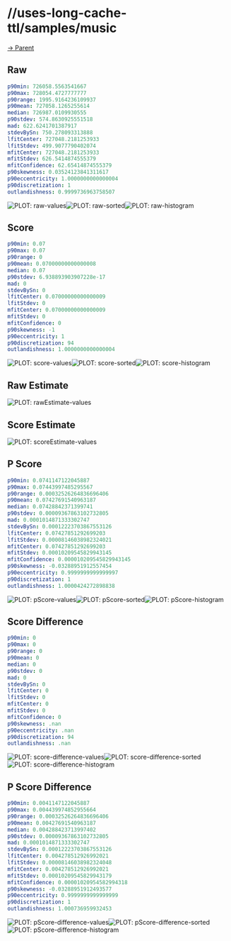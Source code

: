 
# //uses-long-cache-ttl/samples/music

[→ Parent](../..)


## Raw


```yaml
p90min: 726058.5563541667
p90max: 728054.4727777777
p90range: 1995.9164236109937
p90mean: 727058.1265255614
median: 726987.0109930555
p90stdev: 574.8630925551518
mad: 622.6241701387917
stdevBySn: 750.278093313888
lfitCenter: 727048.2181253933
lfitStdev: 499.9077790402074
mfitCenter: 727048.2181253933
mfitStdev: 626.5414874555379
mfitConfidence: 62.65414874555379
p90skewness: 0.03524123841311617
p90eccentricity: 1.0000000000000004
p90discretization: 1
outlandishness: 0.9999736963758507

```

![PLOT: raw-values](./raw/values.svg)![PLOT: raw-sorted](./raw/sorted.svg)![PLOT: raw-histogram](./raw/histogram.svg)
## Score


```yaml
p90min: 0.07
p90max: 0.07
p90range: 0
p90mean: 0.07000000000000008
median: 0.07
p90stdev: 6.938893903907228e-17
mad: 0
stdevBySn: 0
lfitCenter: 0.07000000000000009
lfitStdev: 0
mfitCenter: 0.07000000000000009
mfitStdev: 0
mfitConfidence: 0
p90skewness: -1
p90eccentricity: 1
p90discretization: 94
outlandishness: 1.0000000000000004

```

![PLOT: score-values](./score/values.svg)![PLOT: score-sorted](./score/sorted.svg)![PLOT: score-histogram](./score/histogram.svg)
## Raw Estimate

![PLOT: rawEstimate-values](./rawEstimate/values.svg)
## Score Estimate

![PLOT: scoreEstimate-values](./scoreEstimate/values.svg)
## P Score


```yaml
p90min: 0.0741147122045887
p90max: 0.07443997485295567
p90range: 0.00032526264836696406
p90mean: 0.07427691540963187
median: 0.07428842371399741
p90stdev: 0.00009367863102732805
mad: 0.0001014871333302747
stdevBySn: 0.00012223703867553126
lfitCenter: 0.07427851292699203
lfitStdev: 0.00008146038982324021
mfitCenter: 0.07427851292699203
mfitStdev: 0.00010209545829943145
mfitConfidence: 0.000010209545829943145
p90skewness: -0.03288951912557454
p90eccentricity: 0.9999999999999997
p90discretization: 1
outlandishness: 1.0000424272898838

```

![PLOT: pScore-values](./pScore/values.svg)![PLOT: pScore-sorted](./pScore/sorted.svg)![PLOT: pScore-histogram](./pScore/histogram.svg)
## Score Difference


```yaml
p90min: 0
p90max: 0
p90range: 0
p90mean: 0
median: 0
p90stdev: 0
mad: 0
stdevBySn: 0
lfitCenter: 0
lfitStdev: 0
mfitCenter: 0
mfitStdev: 0
mfitConfidence: 0
p90skewness: .nan
p90eccentricity: .nan
p90discretization: 94
outlandishness: .nan

```

![PLOT: score-difference-values](./score-difference/values.svg)![PLOT: score-difference-sorted](./score-difference/sorted.svg)![PLOT: score-difference-histogram](./score-difference/histogram.svg)
## P Score Difference


```yaml
p90min: 0.0041147122045887
p90max: 0.004439974852955664
p90range: 0.00032526264836696406
p90mean: 0.00427691540963187
median: 0.004288423713997402
p90stdev: 0.00009367863102732805
mad: 0.0001014871333302747
stdevBySn: 0.00012223703867553126
lfitCenter: 0.004278512926992021
lfitStdev: 0.00008146038982324048
mfitCenter: 0.004278512926992021
mfitStdev: 0.00010209545829943179
mfitConfidence: 0.00001020954582994318
p90skewness: -0.03288951912493577
p90eccentricity: 0.9999999999999999
p90discretization: 1
outlandishness: 1.000736959932453

```

![PLOT: pScore-difference-values](./pScore-difference/values.svg)![PLOT: pScore-difference-sorted](./pScore-difference/sorted.svg)![PLOT: pScore-difference-histogram](./pScore-difference/histogram.svg)